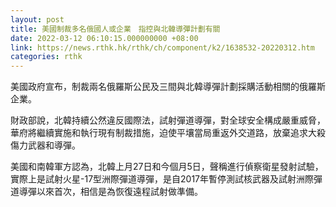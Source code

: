 ```yaml
---
layout: post
title: 美國制裁多名俄國人或企業　指控與北韓導彈計劃有關
date: 2022-03-12 06:10:15.000000000 +08:00
link: https://news.rthk.hk/rthk/ch/component/k2/1638532-20220312.htm
categories: rthk
---
```


美國政府宣布，制裁兩名俄羅斯公民及三間與北韓導彈計劃採購活動相關的俄羅斯企業。

財政部說，北韓持續公然違反國際法，試射彈道導彈，對全球安全構成嚴重威脅，華府將繼續實施和執行現有制裁措施，迫使平壤當局重返外交道路，放棄追求大殺傷力武器和導彈。

美國和南韓軍方認為，北韓上月27日和今個月5日，聲稱進行偵察衛星發射試驗，實際上是試射火星-17型洲際彈道導彈，是自2017年暫停測試核武器及試射洲際彈道導彈以來首次，相信是為恢復遠程試射做準備。
